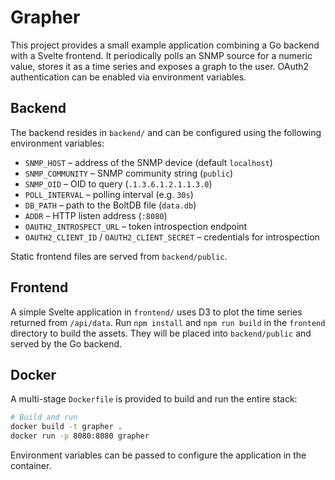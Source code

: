 # Grapher

This project provides a small example application combining a Go backend with a Svelte frontend.
It periodically polls an SNMP source for a numeric value, stores it as a time series and exposes
a graph to the user. OAuth2 authentication can be enabled via environment variables.

## Backend

The backend resides in `backend/` and can be configured using the following environment variables:

- `SNMP_HOST` – address of the SNMP device (default `localhost`)
- `SNMP_COMMUNITY` – SNMP community string (`public`)
- `SNMP_OID` – OID to query (`.1.3.6.1.2.1.1.3.0`)
- `POLL_INTERVAL` – polling interval (e.g. `30s`)
- `DB_PATH` – path to the BoltDB file (`data.db`)
- `ADDR` – HTTP listen address (`:8080`)
- `OAUTH2_INTROSPECT_URL` – token introspection endpoint
- `OAUTH2_CLIENT_ID` / `OAUTH2_CLIENT_SECRET` – credentials for introspection

Static frontend files are served from `backend/public`.

## Frontend

A simple Svelte application in `frontend/` uses D3 to plot the time series returned from `/api/data`.
Run `npm install` and `npm run build` in the `frontend` directory to build the assets. They will be
placed into `backend/public` and served by the Go backend.

## Docker

A multi-stage `Dockerfile` is provided to build and run the entire stack:

```sh
# Build and run
docker build -t grapher .
docker run -p 8080:8080 grapher
```

Environment variables can be passed to configure the application in the container.

